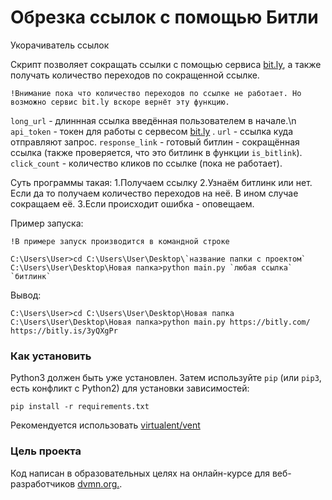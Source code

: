 # Обрезка ссылок с помощью Битли

Укорачиватель ссылок

Скрипт позволяет сокращать ссылки с помощью сервиса [bit.ly](https://bitly.com/), а также получать количество переходов по сокращенной ссылке.

```
!Внимание пока что количество переходов по ссылке не работает. Но возможно сервис bit.ly вскоре вернёт эту функцию.
```

`long_url` - длиннная ссылка введённая пользователем в начале.\n
`api_token` - токен для работы с сервесом [bit.ly](https://bitly.com/) .
`url` - ссылка куда отправляют запрос.
`response_link` - готовый битлин - сокращённая ссылка (также проверяется, что это битлинк в функции `is_bitlink`).
`click_count` - количество кликов по ссылке (пока не работает).

Суть программы такая:
1.Получаем ссылку
2.Узнаём битлинк или нет. 
    Если да то получаем количество переходов на неё. 
    В ином случае сокращаем её.
3.Если происходит ошибка - оповещаем.

Пример запуска:

`!В примере запуск производится в командной строке`

```
C:\Users\User>cd C:\Users\User\Desktop\`название папки с проектом`
C:\Users\User\Desktop\Новая папка>python main.py `любая ссылка`
`битлинк`
```

Вывод:
```
C:\Users\User>cd C:\Users\User\Desktop\Новая папка
C:\Users\User\Desktop\Новая папка>python main.py https://bitly.com/
https://bitly.is/3yQXgPr
```

### Как установить

Python3 должен быть уже установлен. 
Затем используйте `pip` (или `pip3`, есть конфликт с Python2) для
установки зависимостей:
```
pip install -r requirements.txt
```

Рекомендуется использовать [virtualent/vent](http://docs.python.orgs/3/library/venv.html)

### Цель проекта

Код написан в образовательных целях на онлайн-курсе для веб-разработчиков 
[dvmn.org.](http://https://dvmn.org/).
